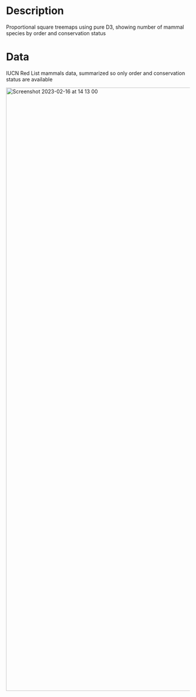 # Description
Proportional square treemaps using pure D3, showing number of mammal species by order and conservation status

# Data
IUCN Red List mammals data, summarized so only order and conservation status are available

<img width="1648" alt="Screenshot 2023-02-16 at 14 13 00" src="https://github.com/jhjanicki/d3_vanilla_treemaps_square/assets/6565011/00cffc01-1c8b-49b1-a4ab-f61e0ee61ceb">
